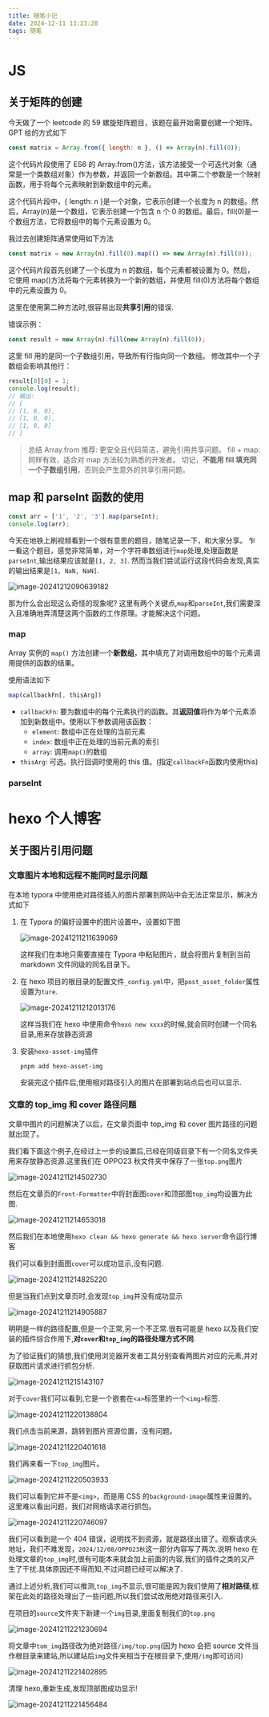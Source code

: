 ```yaml
---
title: 随笔小记
date: 2024-12-11 13:23:28
tags: 随笔
---
```


# JS

## 关于矩阵的创建

今天做了一个 leetcode 的 59 螺旋矩阵题目，该题在最开始需要创建一个矩阵。GPT 给的方式如下

```js
const matrix = Array.from({ length: n }, () => Array(n).fill(0));
```

这个代码片段使用了 ES6 的 Array.from()方法，该方法接受一个可迭代对象（通常是一个类数组对象）作为参数，并返回一个新数组。其中第二个参数是一个映射函数，用于将每个元素映射到新数组中的元素。

这个代码片段中，{ length: n }是一个对象，它表示创建一个长度为 n 的数组。然后，Array(n)是一个数组，它表示创建一个包含 n 个 0 的数组。最后，fill(0)是一个数组方法，它将数组中的每个元素设置为 0。

我过去创建矩阵通常使用如下方法

```js
const matrix = new Array(n).fill(0).map(() => new Array(n).fill(0));
```

这个代码片段首先创建了一个长度为 n 的数组，每个元素都被设置为 0。然后，它使用 map()方法将每个元素转换为一个新的数组，并使用 fill(0)方法将每个数组中的元素设置为 0。

这里在使用第二种方法时,很容易出现**共享引用**的错误.

错误示例：

```javascript
const result = new Array(n).fill(new Array(n).fill(0));
```

这里 fill 用的是同一个子数组引用，导致所有行指向同一个数组。
修改其中一个子数组会影响其他行：

```javascript
result[0][0] = 1;
console.log(result);
// 输出:
// [
// [1, 0, 0],
// [1, 0, 0],
// [1, 0, 0]
// ]
```

> 总结
> Array.from 推荐: 更安全且代码简洁，避免引用共享问题。
> fill + map: 同样有效，适合对 map 方法较为熟悉的开发者。
> 切记，**不能用 fill 填充同一个子数组引用**，否则会产生意外的共享引用问题。

## map 和 parseInt 函数的使用

```js
const arr = ['1', '2', '3'].map(parseInt);
console.log(arr);
```

今天在地铁上刷视频看到一个很有意思的题目，随笔记录一下，和大家分享。
乍一看这个题目，感觉非常简单，对一个字符串数组进行`map`处理,处理函数是`parseInt`,输出结果应该就是`[1, 2, 3]`.
然而当我们尝试运行这段代码会发现,真实的输出结果是`[1, NaN, NaN]`.

![image-20241212090639182](随笔小记/image-20241212090639182.png)

那为什么会出现这么奇怪的现象呢?
这里有两个关键点,`map`和`parseInt`,我们需要深入且准确地弄清楚这两个函数的工作原理。才能解决这个问题。

### map

Array 实例的 `map()` 方法创建一个**新数组**，其中填充了对调用数组中的每个元素调用提供的函数的结果。

使用语法如下

```js
map(callbackFn[, thisArg])
```

- `callbackFn`: 要为数组中的每个元素执行的函数。其**返回值**将作为单个元素添加到新数组中。使用以下参数调用该函数：
  - `element`: 数组中正在处理的当前元素
  - `index`: 数组中正在处理的当前元素的索引
  - `array`: 调用`map()`的数组
- `thisArg`: 可选。执行回调时使用的 this 值。(指定`callbackFn`函数内使用this)

### parseInt



# hexo 个人博客

## 关于图片引用问题

### 文章图片本地和远程不能同时显示问题

在本地 typora 中使用绝对路径插入的图片部署到网站中会无法正常显示，解决方式如下

1. 在 Typora 的偏好设置中的图片设置中，设置如下图

   ![image-20241211211639069](随笔小记/image-20241211211639069.png)

   这样我们在本地只需要直接在 Typora 中粘贴图片，就会将图片复制到当前 markdown 文件同级的同名目录下。

2. 在 hexo 项目的根目录的配置文件`_config.yml`中，把`post_asset_folder`属性设置为`ture`.

   ![image-20241211212013176](随笔小记/image-20241211212013176.png)

   这样当我们在 hexo 中使用命令`hexo new xxxx`的时候,就会同时创建一个同名目录,用来存放静态资源

3. 安装`hexo-asset-img`插件

   ```powe
   pnpm add hexo-asset-img
   ```

   安装完这个插件后,使用相对路径引入的图片在部署到站点后也可以显示.

### 文章的 top_img 和 cover 路径问题

文章中图片的问题解决了以后，在文章页面中 top_img 和 cover 图片路径的问题就出现了。

我们看下面这个例子,在经过上一步的设置后,已经在同级目录下有一个同名文件夹用来存放静态资源.这里我们在 OPPO23 秋文件夹中保存了一张`top.png`图片

![image-20241211214502730](随笔小记/image-20241211214502730.png)

然后在文章页的`Front-Formatter`中将封面图`cover`和顶部图`top_img`均设置为此图.

![image-20241211214653018](随笔小记/image-20241211214653018.png)

然后我们在本地使用`hexo clean && hexo generate && hexo server`命令运行博客

我们可以看到封面图`cover`可以成功显示,没有问题.

![image-20241211214825220](随笔小记/image-20241211214825220.png)

但是当我们点到文章页时,会发现`top_img`并没有成功显示

![image-20241211214905887](随笔小记/image-20241211214905887.png)

明明是一样的路径配置,但是一个正常,另一个不正常.很有可能是 hexo 以及我们安装的插件综合作用下,**对`cover`和`top_img`的路径处理方式不同**.

为了验证我们的猜想,我们使用浏览器开发者工具分别查看两图片对应的元素,并对获取图片请求进行抓包分析.

![image-20241211215143107](随笔小记/image-20241211215143107.png)

对于`cover`我们可以看到,它是一个嵌套在`<a>`标签里的一个`<img>`标签.

![image-20241211220138804](随笔小记/image-20241211220138804.png)

我们点击当前来源，跳转到图片资源位置，没有问题。

![image-20241211220401618](随笔小记/image-20241211220401618.png)

我们再来看一下`top_img`图片。

![image-20241211220503933](随笔小记/image-20241211220503933.png)

我们可以看到它并不是`<img>`，而是用 CSS 的`background-image`属性来设置的。这里难以看出问题，我们对网络请求进行抓包。

![image-20241211220746097](随笔小记/image-20241211220746097.png)

我们可以看到是一个 404 错误，说明找不到资源，就是路径出错了。观察请求头地址，我们不难发现，`2024/12/08/OPPO23秋`这一部分内容写了两次.说明 hexo 在处理文章的`top_img`时,很有可能本来就会加上前面的内容,我们的插件之类的又产生了干扰.具体原因还不得而知,不过问题已经可以解决了.

通过上述分析,我们可以推测,`top_img`不显示,很可能是因为我们使用了**相对路径**,框架在此处的路径处理出了一些问题,所以我们尝试改用绝对路径来引入.

在项目的`source`文件夹下新建一个`img`目录,里面复制我们的`top.png`

![image-20241211221230694](随笔小记/image-20241211221230694.png)

将文章中`tom_img`路径改为绝对路径`/img/top.png`(因为 hexo 会把 source 文件当作根目录来建站,所以建站后`img`文件夹相当于在根目录下,使用`/img`即可访问)

![image-20241211221402895](随笔小记/image-20241211221402895.png)

清理 hexo,重新生成,发现顶部图成功显示!

![image-20241211221456484](随笔小记/image-20241211221456484.png)
